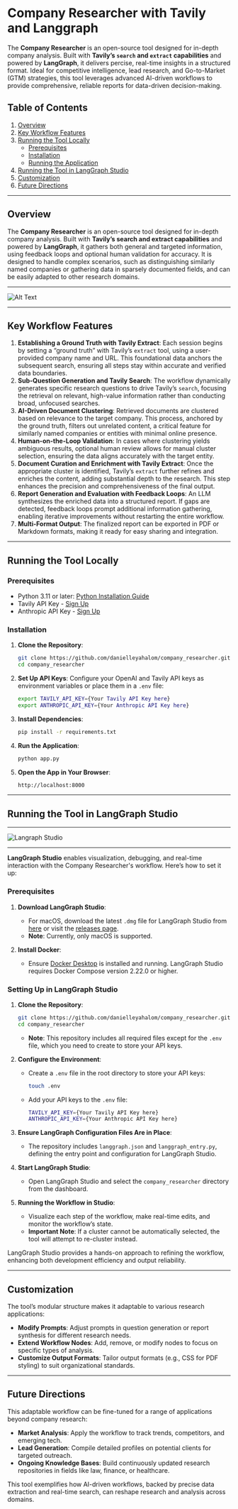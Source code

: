 # Company Researcher with Tavily and Langgraph

The **Company Researcher** is an open-source tool designed for in-depth company analysis. Built with **Tavily’s `search` and `extract` capabilities** and powered by **LangGraph**, it delivers percise, real-time insights in a structured format. Ideal for competitive intelligence, lead research, and Go-to-Market (GTM) strategies, this tool leverages advanced AI-driven workflows to provide comprehensive, reliable reports for data-driven decision-making.

## Table of Contents
1. [Overview](#overview)
2. [Key Workflow Features](#key-workflow-features)
3. [Running the Tool Locally](#running-the-tool-locally)
   - [Prerequisites](#prerequisites)
   - [Installation](#installation)
   - [Running the Application](#running-the-application)
4. [Running the Tool in LangGraph Studio](#running-the-tool-in-langgraph-studio)
5. [Customization](#customization)
6. [Future Directions](#future-directions)

---

## Overview

The **Company Researcher** is an open-source tool designed for in-depth company analysis. Built with **Tavily’s search and extract capabilities** and powered by **LangGraph**, it gathers both general and targeted information, using feedback loops and optional human validation for accuracy. It is designed to handle complex scenarios, such as distinguishing similarly named companies or gathering data in sparsely documented fields, and can be easily adapted to other research domains.

---
![Alt Text](https://github.com/user-attachments/assets/eef308f4-2518-4a03-944d-6074b973d3d7)

---

## Key Workflow Features
1. **Establishing a Ground Truth with Tavily Extract**: Each session begins by setting a “ground truth” with Tavily’s `extract` tool, using a user-provided company name and URL. This foundational data anchors the subsequent search, ensuring all steps stay within accurate and verified data boundaries.
2. **Sub-Question Generation and Tavily Search**: The workflow dynamically generates specific research questions to drive Tavily’s `search`, focusing the retrieval on relevant, high-value information rather than conducting broad, unfocused searches.
3. **AI-Driven Document Clustering**: Retrieved documents are clustered based on relevance to the target company. This process, anchored by the ground truth, filters out unrelated content, a critical feature for similarly named companies or entities with minimal online presence.
4. **Human-on-the-Loop Validation**: In cases where clustering yields ambiguous results, optional human review allows for manual cluster selection, ensuring the data aligns accurately with the target entity.
5. **Document Curation and Enrichment with Tavily Extract**: Once the appropriate cluster is identified, Tavily’s `extract` further refines and enriches the content, adding substantial depth to the research. This step enhances the precision and comprehensiveness of the final output.
6. **Report Generation and Evaluation with Feedback Loops**: An LLM synthesizes the enriched data into a structured report. If gaps are detected, feedback loops prompt additional information gathering, enabling iterative improvements without restarting the entire workflow.
7. **Multi-Format Output**: The finalized report can be exported in PDF or Markdown formats, making it ready for easy sharing and integration.

---

## Running the Tool Locally

### Prerequisites

- Python 3.11 or later: [Python Installation Guide](https://www.tutorialsteacher.com/python/install-python)
- Tavily API Key - [Sign Up](https://tavily.com/)
- Anthropic API Key - [Sign Up](https://console.anthropic.com/settings/keys)

### Installation

1. **Clone the Repository**:

   ```bash
   git clone https://github.com/danielleyahalom/company_researcher.git
   cd company_researcher
   ```

2. **Set Up API Keys**:
   Configure your OpenAI and Tavily API keys as environment variables or place them in a `.env` file:

   ```bash
   export TAVILY_API_KEY={Your Tavily API Key here}
   export ANTHROPIC_API_KEY={Your Anthropic API Key here}
   ```

3. **Install Dependencies**:

   ```bash
   pip install -r requirements.txt
   ```

4. **Run the Application**:

   ```bash
   python app.py
   ```

5. **Open the App in Your Browser**:

   ```bash
   http://localhost:8000
   ```

---

## Running the Tool in LangGraph Studio

---
![Langraph Studio]("https://github.com/user-attachments/assets/567f36b4-89cb-4ab2-8fcb-44b85b9da245")

---

**LangGraph Studio** enables visualization, debugging, and real-time interaction with the Company Researcher's workflow. Here’s how to set it up:

### Prerequisites

1. **Download LangGraph Studio**:
   - For macOS, download the latest `.dmg` file for LangGraph Studio from [here](https://langgraph-studio.vercel.app/api/mac/latest) or visit the [releases page](https://github.com/langchain-ai/langgraph-studio/releases).
   - **Note**: Currently, only macOS is supported.

2. **Install Docker**:
   - Ensure [Docker Desktop](https://docs.docker.com/engine/install/) is installed and running. LangGraph Studio requires Docker Compose version 2.22.0 or higher.

### Setting Up in LangGraph Studio

1. **Clone the Repository**:
   ```bash
   git clone https://github.com/danielleyahalom/company_researcher.git
   cd company_researcher
   ```
   - **Note**: This repository includes all required files except for the `.env` file, which you need to create to store your API keys.

2. **Configure the Environment**:
   - Create a `.env` file in the root directory to store your API keys:
     ```bash
     touch .env
     ```
   - Add your API keys to the `.env` file:
      ```bash
      TAVILY_API_KEY={Your Tavily API Key here}
      ANTHROPIC_API_KEY={Your Anthropic API Key here}
      ```

3. **Ensure LangGraph Configuration Files Are in Place**:
   - The repository includes `langgraph.json` and `langgraph_entry.py`, defining the entry point and configuration for LangGraph Studio.

4. **Start LangGraph Studio**:
   - Open LangGraph Studio and select the `company_researcher` directory from the dashboard.

5. **Running the Workflow in Studio**:
   - Visualize each step of the workflow, make real-time edits, and monitor the workflow’s state.
   - **Important Note**: If a cluster cannot be automatically selected, the tool will attempt to re-cluster instead.

LangGraph Studio provides a hands-on approach to refining the workflow, enhancing both development efficiency and output reliability.

---

## Customization

The tool’s modular structure makes it adaptable to various research applications:

- **Modify Prompts**: Adjust prompts in question generation or report synthesis for different research needs.
- **Extend Workflow Nodes**: Add, remove, or modify nodes to focus on specific types of analysis.
- **Customize Output Formats**: Tailor output formats (e.g., CSS for PDF styling) to suit organizational standards.

---

## Future Directions

This adaptable workflow can be fine-tuned for a range of applications beyond company research:

- **Market Analysis**: Apply the workflow to track trends, competitors, and emerging tech.
- **Lead Generation**: Compile detailed profiles on potential clients for targeted outreach.
- **Ongoing Knowledge Bases**: Build continuously updated research repositories in fields like law, finance, or healthcare.

This tool exemplifies how AI-driven workflows, backed by precise data extraction and real-time search, can reshape research and analysis across domains.